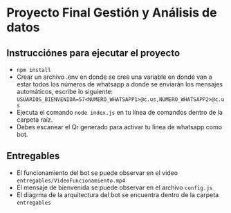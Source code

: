 # Proyecto Final Gestión y Análisis de datos
## Instrucciónes para ejecutar el proyecto
- `npm install`
- Crear un archivo .env en donde se cree una variable en donde van a estar todos los números de whatsapp a donde se enviarán los mensajes automáticos, escribe lo siguiente:   
    `USUARIOS_BIENVENIDA=57<NUMERO_WHATSAPP1>@c.us,NUMERO_WHATSAPP2>@c.us`
- Ejecuta el comando `node index.js` en tu línea de comandos dentro de la carpeta raíz.
- Debes escanear el Qr generado para activar tu línea de whatsapp como bot.

## Entregables
- El funcionamiento del bot se puede observar en el video `entregables/VideoFuncionamiento.mp4`
- El mensaje de bienvenida se puede observar en el archivo `config.js`
- El diagrma de la arquitectura del bot se encuentra dentro de la carpeta `entregables`
